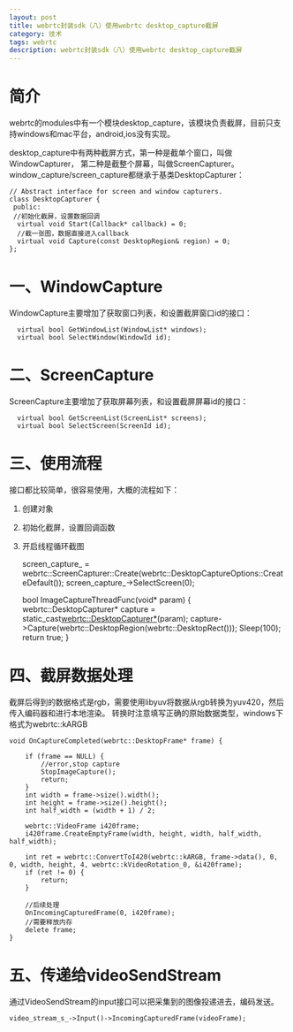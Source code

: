 ```yaml
---
layout: post
title: webrtc封装sdk（八）使用webrtc desktop_capture截屏
category: 技术
tags: webrtc
description: webrtc封装sdk（八）使用webrtc desktop_capture截屏
---
```


# 简介

webrtc的modules中有一个模块desktop_capture，该模块负责截屏，目前只支持windows和mac平台，android,ios没有实现。

desktop_capture中有两种截屏方式，第一种是截单个窗口，叫做WindowCapturer，
第二种是截整个屏幕，叫做ScreenCapturer。
window_capture/screen_capture都继承于基类DesktopCapturer：

    // Abstract interface for screen and window capturers.
    class DesktopCapturer {
     public:
     //初始化截屏，设置数据回调
      virtual void Start(Callback* callback) = 0;
      //截一张图，数据直接进入callback
      virtual void Capture(const DesktopRegion& region) = 0;
    };

# 一、WindowCapture

WindowCapture主要增加了获取窗口列表，和设置截屏窗口id的接口：

      virtual bool GetWindowList(WindowList* windows);
      virtual bool SelectWindow(WindowId id);

# 二、ScreenCapture

ScreenCapture主要增加了获取屏幕列表，和设置截屏屏幕id的接口：

      virtual bool GetScreenList(ScreenList* screens);
      virtual bool SelectScreen(ScreenId id);

# 三、使用流程

接口都比较简单，很容易使用，大概的流程如下：

 1. 创建对象
 2. 初始化截屏，设置回调函数
 3. 开启线程循环截图

    screen_capture_ = webrtc::ScreenCapturer::Create(webrtc::DesktopCaptureOptions::CreateDefault());
    screen_capture_->SelectScreen(0);
  
    bool ImageCaptureThreadFunc(void* param)
    {
        webrtc::DesktopCapturer* capture = static_cast<webrtc::DesktopCapturer*>(param);
        capture->Capture(webrtc::DesktopRegion(webrtc::DesktopRect()));
        Sleep(100);
        return true;
    }

# 四、截屏数据处理

截屏后得到的数据格式是rgb，需要使用libyuv将数据从rgb转换为yuv420，然后传入编码器和进行本地渲染。
转换时注意填写正确的原始数据类型，windows下格式为webrtc::kARGB

    void OnCaptureCompleted(webrtc::DesktopFrame* frame) {
    
    	if (frame == NULL) {
    		//error,stop capture
    		StopImageCapture();
    		return;
    	}
    	int width = frame->size().width();
    	int height = frame->size().height();
    	int half_width = (width + 1) / 2;
    
    	webrtc::VideoFrame i420frame;
    	i420frame.CreateEmptyFrame(width, height, width, half_width, half_width);
    
    	int ret = webrtc::ConvertToI420(webrtc::kARGB, frame->data(), 0, 0, width, height, 4, webrtc::kVideoRotation_0, &i420frame);
    	if (ret != 0) {
    		return;
    	}
    
        //后续处理
    	OnIncomingCapturedFrame(0, i420frame);
        //需要释放内存
    	delete frame;
    }

# 五、传递给videoSendStream

通过VideoSendStream的input接口可以把采集到的图像投递进去，编码发送。

    video_stream_s_->Input()->IncomingCapturedFrame(videoFrame);